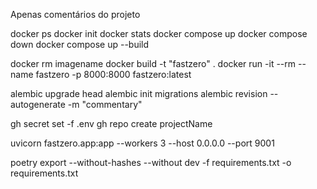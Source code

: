 Apenas comentários do projeto


docker ps
docker init
docker stats
docker compose up
docker compose down
docker compose up --build


docker rm imagename
docker build -t "fastzero" .
docker run -it --rm --name fastzero -p 8000:8000 fastzero:latest


alembic upgrade head
alembic init migrations
alembic revision --autogenerate -m "commentary"


gh secret set -f .env
gh repo create projectName

uvicorn fastzero.app:app --workers 3 --host 0.0.0.0 --port 9001

poetry export --without-hashes --without dev -f requirements.txt -o requirements.txt
